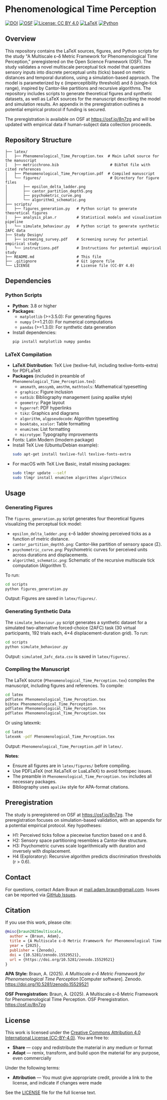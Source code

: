 # Phenomenological Time Perception

[![DOI](https://zenodo.org/badge/DOI/10.5281/zenodo.15529521.svg)](https://doi.org/10.5281/zenodo.15529521)
[![OSF](https://img.shields.io/badge/OSF-Preregistration-blue)](https://osf.io/8n7zg)
[![License: CC BY 4.0](https://img.shields.io/badge/License-CC%20BY%204.0-lightgrey.svg)](https://creativecommons.org/licenses/by/4.0/)
[![LaTeX](https://img.shields.io/badge/Made%20with-LaTeX-1f425f.svg)](https://www.latex-project.org/)
[![Python](https://img.shields.io/badge/Python-3.8+-blue.svg)](https://www.python.org/downloads/)

## Overview

This repository contains the LaTeX sources, figures, and Python scripts for the study "A Multiscale ε–δ Metric Framework for Phenomenological Time Perception," preregistered on the Open Science Framework (OSF). The study validates a novel multiscale perceptual tick model that quantizes sensory inputs into discrete perceptual units (ticks) based on metric distances and temporal durations, using a simulation-based approach. The model is parameterized by ε (imperceptibility threshold) and δ (single-tick range), inspired by Cantor-like partitions and recursive algorithms. The repository includes scripts to generate theoretical figures and synthetic datasets, as well as LaTeX sources for the manuscript describing the model and simulation results. An appendix in the preregistration outlines a potential empirical protocol if funding is secured.

The preregistration is available on OSF at https://osf.io/8n7zg and will be updated with empirical data if human-subject data collection proceeds.

## Repository Structure

```
├── latex/
│   ├── Phenomenological_Time_Perception.tex  # Main LaTeX source for the manuscript
│   ├── metricchrono.bib                       # BibTeX file with cited references
│   ├── Phenomenological_Time_Perception.pdf  # Compiled manuscript
│   └── figures/                               # Directory for figure files
│       ├── epsilon_delta_ladder.png
│       ├── cantor_partition_depth5.png
│       ├── psychometric_curve.png
│       └── algorithm1_schematic.png
├── scripts/
│   ├── figures_generation.py   # Python script to generate theoretical figures
│   ├── analysis_plan.r         # Statistical models and visualisation pipeline
│   └── simulate_behaviour.py   # Python script to generate synthetic 2AFC data
├── Study Design/
│   ├── screening_survey.pdf    # Screening survey for potential empirical study
│   └── instructions.pdf        # Instructions for potential empirical study
├── README.md                   # This file
├── .gitignore                  # Git ignore file
└── LICENSE                     # License file (CC-BY 4.0)
```

## Dependencies

### Python Scripts

- **Python**: 3.8 or higher
- **Packages**:
  - `matplotlib` (>=3.5.0): For generating figures
  - `numpy` (>=1.21.0): For numerical computations
  - `pandas` (>=1.3.0): For synthetic data generation
- Install dependencies:
  ```bash
  pip install matplotlib numpy pandas
  ```

### LaTeX Compilation

- **LaTeX Distribution**: TeX Live (texlive-full, including texlive-fonts-extra) for PDFLaTeX
- **Packages** (included in preamble of `Phenomenological_Time_Perception.tex`):
  - `amsmath`, `amssymb`, `amsthm`, `mathtools`: Mathematical typesetting
  - `graphicx`: Figure inclusion
  - `natbib`: Bibliography management (using apalike style)
  - `geometry`: Page layout
  - `hyperref`: PDF hyperlinks
  - `tikz`: Graphics and diagrams
  - `algorithm`, `algpseudocode`: Algorithm typesetting
  - `booktabs`, `xcolor`: Table formatting
  - `enumitem`: List formatting
  - `microtype`: Typography improvements
- Fonts: Latin Modern (lmodern package)
- Install TeX Live (Ubuntu/Debian example):
  ```bash
  sudo apt-get install texlive-full texlive-fonts-extra
  ```
- For macOS with TeX Live Basic, install missing packages:
  ```bash
  sudo tlmgr update --self
  sudo tlmgr install enumitem algorithms algorithmicx
  ```

## Usage

### Generating Figures

The `figures_generation.py` script generates four theoretical figures visualizing the perceptual tick model:

- `epsilon_delta_ladder.png`: ε–δ ladder showing perceived ticks as a function of metric distance.
- `cantor_partition_depth5.png`: Cantor-like partition of sensory space (Σ).
- `psychometric_curve.png`: Psychometric curves for perceived units across durations and displacements.
- `algorithm1_schematic.png`: Schematic of the recursive multiscale tick computation (Algorithm 1).

To run:

```bash
cd scripts
python figures_generation.py
```

Output: Figures are saved in `latex/figures/`.

### Generating Synthetic Data

The `simulate_behaviour.py` script generates a synthetic dataset for a simulated two-alternative forced-choice (2AFC) task (30 virtual participants, 192 trials each, 4×4 displacement-duration grid).
To run:

```bash
cd scripts
python simulate_behaviour.py
```

Output: `simulated_2afc_data.csv` is saved in `latex/figures/`.

### Compiling the Manuscript

The LaTeX source (`Phenomenological_Time_Perception.tex`) compiles the manuscript, including figures and references.
To compile:

```bash
cd latex
pdflatex Phenomenological_Time_Perception.tex
bibtex Phenomenological_Time_Perception
pdflatex Phenomenological_Time_Perception.tex
pdflatex Phenomenological_Time_Perception.tex
```

Or using latexmk:

```bash
cd latex
latexmk -pdf Phenomenological_Time_Perception.tex
```

Output: `Phenomenological_Time_Perception.pdf` in `latex/`.

**Notes**:

- Ensure all figures are in `latex/figures/` before compiling.
- Use PDFLaTeX (not XeLaTeX or LuaLaTeX) to avoid fontspec issues.
- The preamble in `Phenomenological_Time_Perception.tex` includes all necessary packages.
- Bibliography uses `apalike` style for APA-format citations.

## Preregistration

The study is preregistered on OSF at https://osf.io/8n7zg. The preregistration focuses on simulation-based validation, with an appendix for a potential empirical protocol. Key hypotheses:

- H1: Perceived ticks follow a piecewise function based on ε and δ.
- H2: Sensory space partitioning resembles a Cantor-like structure.
- H3: Psychometric curves scale logarithmically with duration and inversely with displacement.
- H4 (Exploratory): Recursive algorithm predicts discrimination thresholds (r > 0.6).

## Contact

For questions, contact Adam Braun at mail.adam.braun@gmail.com. Issues can be reported via [GitHub Issues](https://github.com/AdamBraun/Phenomenological-Time-Perception/issues).

## Citation

If you use this work, please cite:

```bibtex
@misc{braun2025multiscale,
  author = {Braun, Adam},
  title = {A Multiscale ε–δ Metric Framework for Phenomenological Time Perception},
  year = {2025},
  publisher = {Zenodo},
  doi = {10.5281/zenodo.15529521},
  url = {https://doi.org/10.5281/zenodo.15529521}
}
```

**APA Style:**
Braun, A. (2025). _A Multiscale ε–δ Metric Framework for Phenomenological Time Perception_ [Computer software]. Zenodo. https://doi.org/10.5281/zenodo.15529521

**OSF Preregistration:**
Braun, A. (2025). A Multiscale ε–δ Metric Framework for Phenomenological Time Perception. OSF Preregistration. https://osf.io/8n7zg

## License

This work is licensed under the [Creative Commons Attribution 4.0 International License (CC-BY-4.0)](https://creativecommons.org/licenses/by/4.0/). You are free to:

- **Share** — copy and redistribute the material in any medium or format
- **Adapt** — remix, transform, and build upon the material for any purpose, even commercially

Under the following terms:

- **Attribution** — You must give appropriate credit, provide a link to the license, and indicate if changes were made

See the [LICENSE](LICENSE) file for the full license text.
